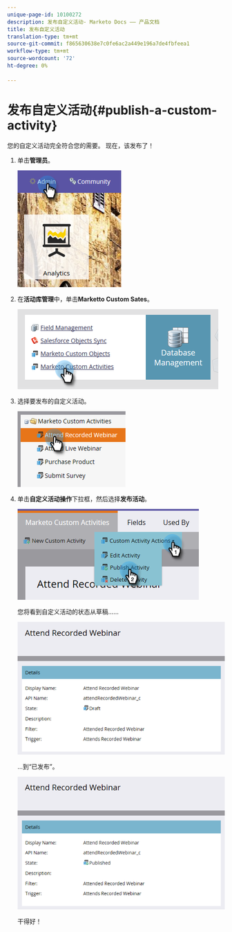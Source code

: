 ```yaml
---
unique-page-id: 10100272
description: 发布自定义活动- Marketo Docs —— 产品文档
title: 发布自定义活动
translation-type: tm+mt
source-git-commit: f865630638e7c0fe6ac2a449e196a7de4fbfeea1
workflow-type: tm+mt
source-wordcount: '72'
ht-degree: 0%

---
```



# 发布自定义活动{#publish-a-custom-activity}

您的自定义活动完全符合您的需要。 现在，该发布了！

1. 单击&#x200B;**管理员**。

   ![](assets/one-2.png)

1. 在&#x200B;**活动库管理**&#x200B;中，单击&#x200B;**Marketto Custom Sates**。

   ![](assets/two-2.png)

1. 选择要发布的自定义活动。

   ![](assets/three-2.png)

1. 单击&#x200B;**自定义活动操作**&#x200B;下拉框，然后选择&#x200B;**发布活动**。

   ![](assets/four-2.png)

   您将看到自定义活动的状态从草稿……

   ![](assets/five-2.png)

   ...到“已发布”。

   ![](assets/six-2.png)

   干得好！
